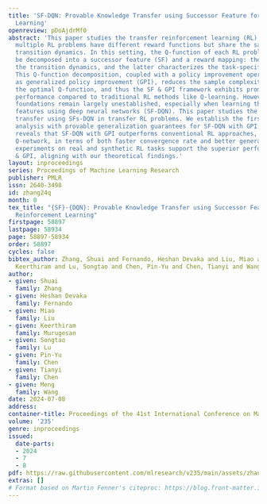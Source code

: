 ```yaml
---
title: 'SF-DQN: Provable Knowledge Transfer using Successor Feature for Deep Reinforcement
  Learning'
openreview: pDoAjdrMf0
abstract: 'This paper studies the transfer reinforcement learning (RL) problem where
  multiple RL problems have different reward functions but share the same underlying
  transition dynamics. In this setting, the Q-function of each RL problem (task) can
  be decomposed into a successor feature (SF) and a reward mapping: the former characterizes
  the transition dynamics, and the latter characterizes the task-specific reward function.
  This Q-function decomposition, coupled with a policy improvement operator known
  as generalized policy improvement (GPI), reduces the sample complexity of finding
  the optimal Q-function, and thus the SF & GPI framework exhibits promising empirical
  performance compared to traditional RL methods like Q-learning. However, its theoretical
  foundations remain largely unestablished, especially when learning the successor
  features using deep neural networks (SF-DQN). This paper studies the provable knowledge
  transfer using SFs-DQN in transfer RL problems. We establish the first convergence
  analysis with provable generalization guarantees for SF-DQN with GPI. The theory
  reveals that SF-DQN with GPI outperforms conventional RL approaches, such as deep
  Q-network, in terms of both faster convergence rate and better generalization. Numerical
  experiments on real and synthetic RL tasks support the superior performance of SF-DQN
  & GPI, aligning with our theoretical findings.'
layout: inproceedings
series: Proceedings of Machine Learning Research
publisher: PMLR
issn: 2640-3498
id: zhang24q
month: 0
tex_title: "{SF}-{DQN}: Provable Knowledge Transfer using Successor Feature for Deep
  Reinforcement Learning"
firstpage: 58897
lastpage: 58934
page: 58897-58934
order: 58897
cycles: false
bibtex_author: Zhang, Shuai and Fernando, Heshan Devaka and Liu, Miao and Murugesan,
  Keerthiram and Lu, Songtao and Chen, Pin-Yu and Chen, Tianyi and Wang, Meng
author:
- given: Shuai
  family: Zhang
- given: Heshan Devaka
  family: Fernando
- given: Miao
  family: Liu
- given: Keerthiram
  family: Murugesan
- given: Songtao
  family: Lu
- given: Pin-Yu
  family: Chen
- given: Tianyi
  family: Chen
- given: Meng
  family: Wang
date: 2024-07-08
address:
container-title: Proceedings of the 41st International Conference on Machine Learning
volume: '235'
genre: inproceedings
issued:
  date-parts:
  - 2024
  - 7
  - 8
pdf: https://raw.githubusercontent.com/mlresearch/v235/main/assets/zhang24q/zhang24q.pdf
extras: []
# Format based on Martin Fenner's citeproc: https://blog.front-matter.io/posts/citeproc-yaml-for-bibliographies/
---
```

